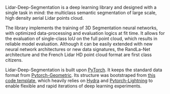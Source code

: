 Lidar-Deep-Segmentation is a deep learning library and designed with a single task in mind: the multiclass semantic segmentation of large scale, high density aerial Lidar points cloud.

The library implements the training of 3D Segmentation neural networks, with optimized data-processing and evaluation logics at fit time.
It allows for the evaluation of single-class IoU on the full point cloud, which results in reliable model evaluation.
Although it can be easily extended with new neural network architectures or new data signatures, the RandLa-Net architecture and
the French Lidar HD point cloud format are first class citizens.

Lidar-Deep-Segmentation is built upon [PyTorch](https://pytorch.org/). It keeps the standard data format 
from [Pytorch-Geometric](https://pytorch-geometric.readthedocs.io/). 
Its structure was bootstraped from [this code template](https://github.com/ashleve/lightning-hydra-template),
which heavily relies on [Hydra](https://hydra.cc/) and [Pytorch-Lightning](https://github.com/PyTorchLightning/pytorch-lightning) to 
enable flexible and rapid iterations of deep learning experiments.
